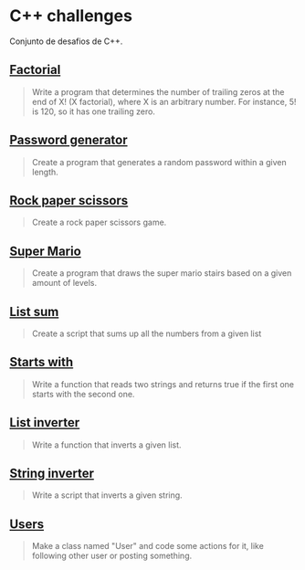 # C++ challenges

Conjunto de desafios de C++.

## [Factorial](https://github.com/docafavarato/cpp-challenges/tree/main/Factorial/aula.cpp)
> Write a program that determines the number of trailing zeros at the end of X! (X factorial), where X is an arbitrary number. For instance, 5! is 120, so it has one trailing zero.
## [Password generator](https://github.com/docafavarato/cpp-challenges/tree/main/Password%20generator/aula.cpp)
> Create a program that generates a random password within a given length.
## [Rock paper scissors](https://github.com/docafavarato/cpp-challenges/tree/main/Rock%20paper%20scissors/main.cpp)
> Create a rock paper scissors game.
## [Super Mario](https://github.com/docafavarato/cpp-challenges/tree/main/Super%20Mario/main.cpp)
> Create a program that draws the super mario stairs based on a given amount of levels.
## [List sum](https://github.com/docafavarato/cpp-challenges/tree/main/List%20sum/main.cpp)
> Create a script that sums up all the numbers from a given list
## [Starts with](https://github.com/docafavarato/cpp-challenges/tree/main/Starts%20with/main.cpp)
> Write a function that reads two strings and returns true if the first one starts with the second one.
## [List inverter](https://github.com/docafavarato/cpp-challenges/tree/main/List%20inverter/main.cpp)
> Write a function that inverts a given list.
## [String inverter](https://github.com/docafavarato/cpp-challenges/tree/main/String%20inverter/main.cpp)
> Write a script that inverts a given string.
## [Users](https://github.com/docafavarato/cpp-challenges/tree/main/Users/main.cpp)
> Make a class named "User" and code some actions for it, like following other user or posting something.